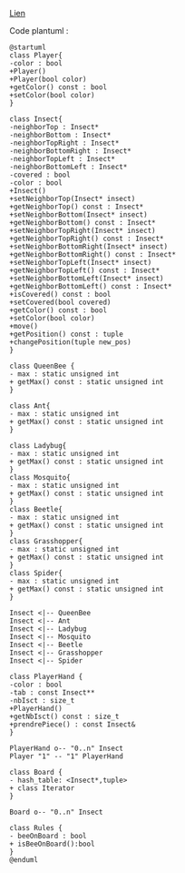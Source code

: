 [Lien](//www.plantuml.com/plantuml/png/xLXDRlCs4Dth58GNWN_i3-sc2oFzyDL1MnH8qZG9kWqeQIApa4ILf0oxQNAMd2Kdwr1ZXc9a2sa0P-L5B6hcpIFrdYXfyaqRhanTv56ISwtP3PYVrmbKHiZo8PeLe3NFWCsPDkbyheqIPHP5apPicCXIcpRWX1Kw6qNHOxHblShv1jH35CqIcKk5TB6KEV9GOZXw7TauQq0Ooy2SuH3pZEROraqq9K8upiPZN01F3ADfVoir9CPEMuB8bh5Kjx924egFVNWXZP55aF45rpWo-wkwQLzw3lSzbM-pD4Za2go8FjDHZU9MDHJYqaytt1OmqHojWc7Uw-YG0GKjgvU585sYWCU9riVaGUzQL1zV5zU_F3AcZyrZ-fcyZ-zOsZu-eS-ivP3klCqfvUd_zxQO55Ak43fdAw5CpNFQgIkaa-gK21QIg_IcacRyrM_QFsg0SW70x0PY1LytJm5kHCBgKekiX1Ilrc2kaXeMEI-JNiIb56eF89gm3Cm5N_jBseKZs9MR3S6zC9go1yN_ahK1rI5RIP7wj2VnMORfHbSaOkifiuVDbBNKF66nFOoiVqgaWFLx9P-m9oVsSFJox4gy5J-Lvk7G7XmzG9K3-L-UlGFdFDt4TNROhN2qmGj-8VNVjJ3oinG_Ahu0C3aSNk_ZWuQKtlse_rNXxr9M5QZ3Mt6qeYLtu4Vqw1gY2a-FLdo25QJqsrr17xxizD_PxFMBD0ZYMxjzxjxKGSozJ88WxS8WrBeRWZWjpMrHjsvbgAELAXKbDw1TcrnneKvHZod-VOrcr1BSsHkWzTqVJJnFeE7s2z_Jal9TOWjphM3Oe8JLJSJtZ4kkVTMsSwWKCWwREQGs2dXnmkwRblfCbaR976h5ngZ4uFi1NN_K_59iFF1UEjq6tttvWbXCqyWZxCK0Gz9w1KmZRyvPmZMqAtzeAhU1kRtVj2Wxr1wGM39bMCL3bvXrABQZEurJMuVyNMSRyjYkHlm3TyQUuFRpvrk3h6GyjHMxREg6aU3jxMrxi5JSRpfWegQhk9MTz9HrkieKSZ10uL-KBBgK-yoaLJc6NNLaYVgp4Li7MVzCwcyU9oiglgpp_6C4uIBeGZ-ubgTN_sWGF9gaMO9oAJojG77a-N4Noh-Th-iSD3N4CS3lPGFp_vXXGYzS62UUsp0MVuCohOlyFm00)

Code plantuml :
```
@startuml
class Player{
-color : bool
+Player()
+Player(bool color)
+getColor() const : bool
+setColor(bool color)
}

class Insect{
-neighborTop : Insect*
-neighborBottom : Insect*
-neighborTopRight : Insect*
-neighborBottomRight : Insect*
-neighborTopLeft : Insect*
-neighborBottomLeft : Insect*
-covered : bool
-color : bool
+Insect()
+setNeighborTop(Insect* insect)
+getNeighborTop() const : Insect* 
+setNeighborBottom(Insect* insect)
+getNeighborBottom() const : Insect*
+setNeighborTopRight(Insect* insect)
+getNeighborTopRight() const : Insect* 
+setNeighborBottomRight(Insect* insect)
+getNeighborBottomRight() const : Insect*
+setNeighborTopLeft(Insect* insect)
+getNeighborTopLeft() const : Insect*
+setNeighborBottomLeft(Insect* insect)
+getNeighborBottomLeft() const : Insect*
+isCovered() const : bool
+setCovered(bool covered)
+getColor() const : bool
+setColor(bool color)
+move()
+getPosition() const : tuple
+changePosition(tuple new_pos)
}

class QueenBee {
- max : static unsigned int
+ getMax() const : static unsigned int
}

class Ant{
- max : static unsigned int
+ getMax() const : static unsigned int
}

class Ladybug{
- max : static unsigned int
+ getMax() const : static unsigned int
}
class Mosquito{
- max : static unsigned int
+ getMax() const : static unsigned int
}
class Beetle{
- max : static unsigned int
+ getMax() const : static unsigned int
}
class Grasshopper{
- max : static unsigned int
+ getMax() const : static unsigned int
}
class Spider{
- max : static unsigned int
+ getMax() const : static unsigned int
}

Insect <|-- QueenBee
Insect <|-- Ant
Insect <|-- Ladybug
Insect <|-- Mosquito
Insect <|-- Beetle
Insect <|-- Grasshopper
Insect <|-- Spider

class PlayerHand {
-color : bool
-tab : const Insect**
-nbIsct : size_t
+PlayerHand()
+getNbIsct() const : size_t
+prendrePiece() : const Insect&
}

PlayerHand o-- "0..n" Insect
Player "1" -- "1" PlayerHand

class Board {
- hash_table: <Insect*,tuple>
+ class Iterator
}

Board o-- "0..n" Insect

class Rules {
- beeOnBoard : bool
+ isBeeOnBoard():bool
}
@enduml
```
